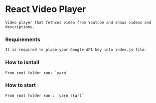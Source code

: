 # React Video Player

    Video player that fethces video from Youtube and shows videos and descriptions.

### Requirements

    It is required to place your Google API key into index.js file.

### How to isntall

    From root folder run: `yarn`

### How to start

    From root folder run : `yarn start`
